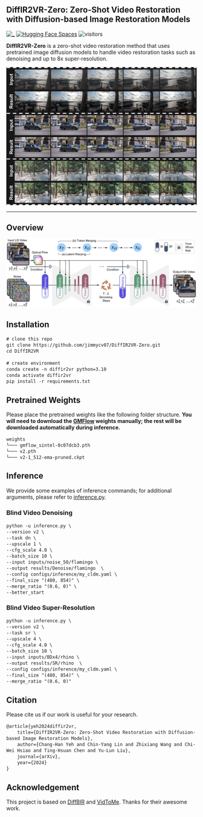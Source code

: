 <!-- <p align="center">
    <img src="assets/logo.png" width="400">
</p> -->

## DiffIR2VR-Zero: Zero-Shot Video Restoration with Diffusion-based Image Restoration Models

<!-- [![_](https://img.shields.io/badge/arXiv-2312.06640-b31b1b.svg)](https://arxiv.org/abs/2312.06640)  -->
[![_](https://img.shields.io/badge/0️⃣-Project%20Page-orange)](https://jimmycv07.github.io/DiffIR2VR_web/) 
[![Hugging Face Spaces](https://img.shields.io/badge/%F0%9F%A4%97%20Hugging%20Face-Spaces-yellow)](https://huggingface.co/spaces/Koi953215/DiffIR2VR) ![visitors](https://visitor-badge.laobi.icu/badge?page_id=jimmycv07/DiffIR2VR-Zero) 

<!-- [Xinqi Lin](https://0x3f3f3f3fun.github.io/)<sup>1,\*</sup>, [Jingwen He](https://github.com/hejingwenhejingwen)<sup>2,3,\*</sup>, [Ziyan Chen](https://orcid.org/0000-0001-6277-5635)<sup>1</sup>, [Zhaoyang Lyu](https://scholar.google.com.tw/citations?user=gkXFhbwAAAAJ&hl=en)<sup>2</sup>, [Bo Dai](http://daibo.info/)<sup>2</sup>, [Fanghua Yu](https://github.com/Fanghua-Yu)<sup>1</sup>, [Wanli Ouyang](https://wlouyang.github.io/)<sup>2</sup>, [Yu Qiao](http://mmlab.siat.ac.cn/yuqiao)<sup>2</sup>, [Chao Dong](http://xpixel.group/2010/01/20/chaodong.html)<sup>1,2</sup>

<sup>1</sup>Shenzhen Institute of Advanced Technology, Chinese Academy of Sciences<br><sup>2</sup>Shanghai AI Laboratory<br><sup>3</sup>The Chinese University of Hong Kong -->

**DiffIR2VR-Zero** is a zero-shot video restoration method that uses pretrained image diffusion models to handle video restoration tasks such as denoising and up to 8x super-resolution.

<p align="center">
    <img src="assets/teaser.png">
</p>

---
## Overview
<!-- ![overall_structure](assets/pipeline.png) -->

<p align="center">
    <img src="assets/pipeline.png">
</p>

<!-- :star:If DiffBIR is helpful for you, please help star this repo. Thanks!:hugs: -->

<!-- ## :book:Table Of Contents

- [Update](#update)
- [Visual Results On Real-world Images](#visual_results)
- [TODO](#todo)
- [Installation](#installation)
- [Pretrained Models](#pretrained_models)
- [Inference](#inference)
- [Train](#train) -->

<!-- ## <a name="update"></a>:new:Update

- **2024.04.08**: ✅ Release everything about our [updated manuscript](https://arxiv.org/abs/2308.15070), including (1) a **new model** trained on subset of laion2b-en and (2) a **more readable code base**, etc. DiffBIR is now a general restoration pipeline that could handle different blind image restoration tasks with a unified generation module.
- **2023.09.19**: ✅ Add support for Apple Silicon! Check [installation_xOS.md](assets/docs/installation_xOS.md) to work with **CPU/CUDA/MPS** device!
- **2023.09.14**: ✅ Integrate a patch-based sampling strategy ([mixture-of-diffusers](https://github.com/albarji/mixture-of-diffusers)). [**Try it!**](#patch-based-sampling) Here is an [example](https://imgsli.com/MjA2MDA1) with a resolution of 2396 x 1596. GPU memory usage will continue to be optimized in the future and we are looking forward to your pull requests!
- **2023.09.14**: ✅ Add support for background upsampler (DiffBIR/[RealESRGAN](https://github.com/xinntao/Real-ESRGAN)) in face enhancement! :rocket: [**Try it!**](#inference_fr)
- **2023.09.13**: :rocket: Provide online demo (DiffBIR-official) in [OpenXLab](https://openxlab.org.cn/apps/detail/linxinqi/DiffBIR-official), which integrates both general model and face model. Please have a try! [camenduru](https://github.com/camenduru) also implements an online demo, thanks for his work.:hugs:
- **2023.09.12**: ✅ Upload inference code of latent image guidance and release [real47](inputs/real47) testset.
- **2023.09.08**: ✅ Add support for restoring unaligned faces.
- **2023.09.06**: :rocket: Update [colab demo](https://colab.research.google.com/github/camenduru/DiffBIR-colab/blob/main/DiffBIR_colab.ipynb). Thanks to [camenduru](https://github.com/camenduru)!:hugs:
- **2023.08.30**: This repo is released. -->

<!-- ## <a name="visual_results"></a>:eyes:Visual Results On Real-world Images

### Blind Image Super-Resolution

[<img src="assets/visual_results/bsr6.png" height="223px"/>](https://imgsli.com/MTk5ODI3) [<img src="assets/visual_results/bsr7.png" height="223px"/>](https://imgsli.com/MTk5ODI4) [<img src="assets/visual_results/bsr4.png" height="223px"/>](https://imgsli.com/MTk5ODI1) -->


<!-- ### Blind Image Denoising

[<img src="assets/visual_results/bid1.png" height="215px"/>](https://imgsli.com/MjUzNzkz) [<img src="assets/visual_results/bid3.png" height="215px"/>](https://imgsli.com/MjUzNzky)
[<img src="assets/visual_results/bid2.png" height="215px"/>](https://imgsli.com/MjUzNzkx)

### 8x Blind Super-Resolution With Patch-based Sampling


[<img src="assets/visual_results/tiled_sampling.png" height="480px"/>](https://imgsli.com/MjUzODE4)
-->

<!-- ## <a name="todo"></a>:climbing:TODO

- [x] Release code and pretrained models :computer:.
- [x] Update links to paper and project page :link:.
- [x] Release real47 testset :minidisc:.
- [ ] Provide webui.
- [ ] Reduce the vram usage of DiffBIR :fire::fire::fire:.
- [ ] Provide HuggingFace demo :notebook:.
- [x] Add a patch-based sampling schedule :mag:.
- [x] Upload inference code of latent image guidance :page_facing_up:.
- [ ] Improve the performance :superhero:.
- [x] Support MPS acceleration for MacOS users.
- [ ] DiffBIR-turbo :fire::fire::fire:.
- [ ] Speed up inference, such as using fp16/bf16, torch.compile :fire::fire::fire:. -->

## <a name="installation"></a>Installation

```shell
# clone this repo
git clone https://github.com/jimmycv07/DiffIR2VR-Zero.git
cd DiffIR2VR

# create environment
conda create -n diffir2vr python=3.10
conda activate diffir2vr
pip install -r requirements.txt
```

## <a name="pretrained_weights"></a>Pretrained Weights

Please place the pretrained weights like the following folder structure. **You will need to download the [GMFlow](https://github.com/haofeixu/gmflow) weights manually; the rest will be downloaded automatically during inference.**

<!-- | Model Name | Description | HuggingFace | BaiduNetdisk | OpenXLab |
| :---------: | :----------: | :----------: | :----------: | :----------: |
| v2.pth | IRControlNet trained on filtered laion2b-en  | [download](https://huggingface.co/lxq007/DiffBIR-v2/resolve/main/v2.pth) | [download](https://pan.baidu.com/s/1uTAFl13xgGAzrnznAApyng?pwd=xiu3)<br>(pwd: xiu3) | [download](https://openxlab.org.cn/models/detail/linxinqi/DiffBIR/tree/main) |
| [GMFlow](https://github.com/haofeixu/gmflow) | IRControlNet trained on FFHQ | [download](https://huggingface.co/lxq007/DiffBIR-v2/resolve/main/v1_face.pth) | [download](https://pan.baidu.com/s/1kvM_SB1VbXjbipLxdzlI3Q?pwd=n7dx)<br>(pwd: n7dx) | [download](https://openxlab.org.cn/models/detail/linxinqi/DiffBIR/tree/main) |
-->

```
weights
└─── gmflow_sintel-0c07dcb3.pth
└─── v2.pth
└─── v2-1_512-ema-pruned.ckpt
```

<!-- ## <a name="quick_start"></a>:flight_departure:Quick Start

Download [general_full_v1.ckpt](https://huggingface.co/lxq007/DiffBIR/resolve/main/general_full_v1.ckpt) and [general_swinir_v1.ckpt](https://huggingface.co/lxq007/DiffBIR/resolve/main/general_swinir_v1.ckpt) to `weights/`, then run the following command to interact with the gradio website.

```shell
python gradio_diffbir.py \
--ckpt weights/general_full_v1.ckpt \
--config configs/model/cldm.yaml \
--reload_swinir \
--swinir_ckpt weights/general_swinir_v1.ckpt \
--device cuda
```

<div align="center">
    <kbd><img src="assets/gradio.png"></img></kbd>
</div> -->

## <a name="inference"></a>Inference

We provide some examples of inference commands; for additional arguments, please refer to [inference.py](inference.py).



### Blind Video Denoising

```shell
python -u inference.py \
--version v2 \
--task dn \
--upscale 1 \
--cfg_scale 4.0 \
--batch_size 10 \
--input inputs/noise_50/flamingo \
--output results/Denoise/flamingo  \
--config configs/inference/my_cldm.yaml \
--final_size "(480, 854)" \
--merge_ratio "(0.6, 0)" \
--better_start 
```

### Blind Video Super-Resolution

```shell
python -u inference.py \
--version v2 \
--task sr \
--upscale 4 \
--cfg_scale 4.0 \
--batch_size 10 \
--input inputs/BDx4/rhino \
--output results/SR/rhino  \
--config configs/inference/my_cldm.yaml \
--final_size "(480, 854)" \
--merge_ratio "(0.6, 0)" 
```

## Citation

Please cite us if our work is useful for your research.

```
@article{yeh2024diffir2vr,
    title={DiffIR2VR-Zero: Zero-Shot Video Restoration with Diffusion-based Image Restoration Models},
    author={Chang-Han Yeh and Chin-Yang Lin and Zhixiang Wang and Chi-Wei Hsiao and Ting-Hsuan Chen and Yu-Lun Liu},
    journal={arXiv},
    year={2024}
}
```

<!-- ## License

This project is released under the [Apache 2.0 license](LICENSE). -->

## Acknowledgement

This project is based on [DiffBIR](https://github.com/XPixelGroup/DiffBIR) and [VidToMe](https://github.com/lixirui142/VidToMe). Thanks for their awesome work.

<!-- ## Contact

If you have any questions, please feel free to contact with me at linxinqi23@mails.ucas.ac.cn. -->
